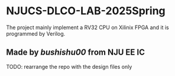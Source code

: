 # NJUCS-DLCO-LAB-2025Spring

The project mainly implement a RV32 CPU on Xilinix FPGA and it is programmed by Verilog.

## Made by *bushishu00* from NJU EE IC

TODO: rearrange the repo with the design files only
